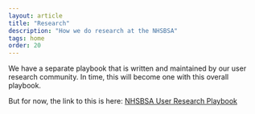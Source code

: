```yaml
---
layout: article
title: "Research"
description: "How we do research at the NHSBSA"
tags: home
order: 20
---
```

We have a separate playbook that is written and maintained by our user research community. In time, this will become one with this overall playbook.

But for now, the link to this is here: [NHSBSA User Research Playbook][ur_playbook]

[ur_playbook]: <https://nhsbsa-playbook.netlify.app/>
